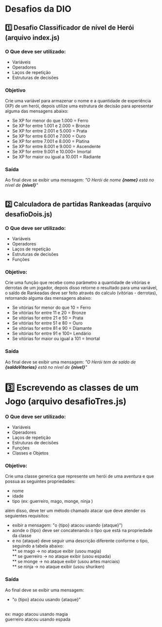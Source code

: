 # Desafios da DIO

## 1️⃣ Desafio Classificador de nível de Herói (arquivo index.js) 

### O Que deve ser utilizado:
- Variáveis
- Operadores
- Laços de repetição
- Estruturas de decisões

### Objetivo
Crie uma variável para armazenar o nome e a quantidade de experiência (XP) de um herói, depois utilize uma estrutura de decisão para apresentar alguma das mensagens abaixo:
- Se XP for menor do que 1.000 = Ferro
- Se XP for entre 1.001 e 2.000 = Bronze
- Se XP for entre 2.001 e 5.000 = Prata
- Se XP for entre 6.001 e 7.000 = Ouro
- Se XP for entre 7.001 e 8.000 = Platina
- Se XP for entre 8.001 e 9.000 = Ascendente
- Se XP for entre 9.001 e 10.000= Imortal
- Se XP for maior ou igual a 10.001 = Radiante

### Saída
Ao final deve se exibir uma mensagem:
_"O Herói de nome **{nome}** está no nível de **{nivel}**"_

#
#

## 2️⃣ Calculadora de partidas Rankeadas (arquivo desafioDois.js)
### O Que deve ser utilizado:
- Variáveis
- Operadores
- Laços de repetição
- Estruturas de decisões
- Funções

### Objetivo:
Crie uma função que recebe como parâmetro a quantidade de vitórias e derrotas de um jogador, depois disso retorne o resultado para uma variável, o saldo de Rankeadas deve ser feito através do calculo (vitórias - derrotas), retornando alguma das mensagens abaixo:
- Se vitórias for menor do que 10 = Ferro
- Se vitórias for entre 11 e 20 = Bronze
- Se vitórias for entre 21 e 50 = Prata
- Se vitórias for entre 51 e 80 = Ouro
- Se vitórias for entre 81 e 90 = Diamante
- Se vitórias for entre 91 e 100= Lendário
- Se vitórias for maior ou igual a 101 = Imortal

### Saída
Ao final deve se exibir uma mensagem:
_"O Herói tem de saldo de **{saldoVitorias}** está no nível de **{nivel}**"_

#
#

# 3️⃣ Escrevendo as classes de um Jogo (arquivo desafioTres.js)
### O Que deve ser utilizado:
- Variáveis
- Operadores
- Laços de repetição
- Estruturas de decisões
- Funções
- Classes e Objetos

### Objetivo:
Crie uma classe generica que represente um herói de uma aventura e que possua as seguintes propriedades:
- nome
- idade
- tipo (ex: guerreiro, mago, monge, ninja )

além disso, deve ter um método chamado atacar que deve atender os seguientes requisitos:
- exibir a mensagem: "o {tipo} atacou usando {ataque}")
- aonde o {tipo} deve ser concatenando o tipo que está na propriedade da classe
- e no {ataque} deve seguir uma descrição diferente conforme o tipo, seguindo a tabela abaixo:<br>
** se mago -> no ataque exibir (usou magia)<br>
** se guerreiro -> no ataque exibir (usou espada)<br>
** se monge -> no ataque exibir (usou artes marciais)<br>
** se ninja -> no ataque exibir (usou shuriken)

### Saída
Ao final deve se exibir uma mensagem:
- "o {tipo} atacou usando {ataque}"
<br>
  ex: mago atacou usando magia<br>
  guerreiro atacou usando espada
